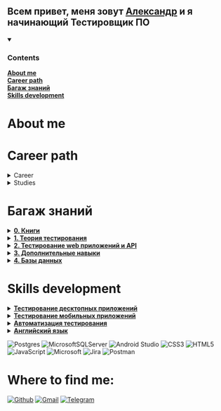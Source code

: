 ## Всем привет, меня зовут [Александр](https://vk.com/id122275910) и я начинающий Тестировщик ПО

<details open> <summary><h3>Contents</h3></summary>
<a href= "https://github.com/kozlofAlex/testing/blob/main/README.md#about-me"><b>About me </b></a></br>
<a href= "https://github.com/kozlofAlex/testing/blob/main/README.md#career-path"><b>Career path</b></a></br>
<a href= "https://github.com/kozlofAlex/testing/blob/main/README.md#%D0%B1%D0%B0%D0%B3%D0%B0%D0%B6-%D0%B7%D0%BD%D0%B0%D0%BD%D0%B8%D0%B9"><b>Багаж знаний</b></a></br>
<a href= "https://github.com/kozlofAlex/testing/blob/main/README.md#skills-development"><b>Skills development</b></a></br>
</details>  

# About me 
# Career path
<details> <summary>Career</summary>
<table border="0" align="center" width="50%" cellspacing="0">
	<tr>
		<th>Period</th>
		<th>Practice </th>
	</tr>
	<tr>
		<td>May 2019 — August 2021</td>
		<td><b>Согаз-Мед, ОАО</b>
		Главный специалист Группы информационных технологий</br>
		Работа в крупной медицинской страховой компании, главными задачами стоит формирование статистических отчётов, выборок, фильтров в базе данных MS SQL.</br> 		      
	        Также в обязанности входит консультирование пользователей, работа с офисной техникой.</br>
                Работал с программами 1С Складской учёт (инвентаризация, внесение ТМЦ), TESSA (оформление заявок и первичных документов)</br>
		<b>Skills:</b></br> 
                  <img src="https://img.shields.io/badge/Microsoft-0078D4?style=for-the-badge&logo=microsoft&logoColor=white">
		  <img src="https://img.shields.io/badge/Microsoft%20SQL%20Sever-CC2927?style=for-the-badge&logo=microsoft%20sql%20server&logoColor=white">
	          <img src="https://img.shields.io/badge/css3-%231572B6.svg?style=for-the-badge&logo=css3&logoColor=white">
		  <img src="https://img.shields.io/badge/html5-%23E34F26.svg?style=for-the-badge&logo=html5&logoColor=white">
		  <img src="https://img.shields.io/badge/javascript-%23323330.svg?style=for-the-badge&logo=javascript&logoColor=%23F7DF1E">
		</td>
	</tr>
	<tr>
		<td>January 2016 — April 2019</td>
		<td><b>КОГКУ «Информационно-аналитический центр»</b></br>
		Главный специалист отдела информационных технологий</br>
		Работал с базой данных соцподдержки населения по Кировской области, MS SQL. Составлял выборки-отчёты, предоставлял статистические данные, 			разрабатывал утилиты, настраивал фильтр-папки. Консультировал пользователей, помогал с сопровождением системы, устанавливал и настраивал 			программы. Был контент-менеджером сайта министерства соцразвития.</br>
		<b>Skills:</b></br> 
                  <img src="https://img.shields.io/badge/Microsoft-0078D4?style=for-the-badge&logo=microsoft&logoColor=white">
		  <img src="https://img.shields.io/badge/Microsoft%20SQL%20Sever-CC2927?style=for-the-badge&logo=microsoft%20sql%20server&logoColor=white">
	          <img src="https://img.shields.io/badge/css3-%231572B6.svg?style=for-the-badge&logo=css3&logoColor=white">
		  <img src="https://img.shields.io/badge/html5-%23E34F26.svg?style=for-the-badge&logo=html5&logoColor=white">
		  <img src="https://img.shields.io/badge/javascript-%23323330.svg?style=for-the-badge&logo=javascript&logoColor=%23F7DF1E">
		</td>
	</tr>
	<tr>
		<td>December 2014 — December 2015</td>
		<td>Первое место работы - Реабилитационный центр для инвалидов молодого возраста</br>	
		Поддержка пользователей, установка/настройка программ, ЭЦП, работа с сайтом организации, работа с офисной техникой, с базой ЕАИС, настройка БЭСТ-5</br> 
		<b>Skills:</b></br> 
                  <img src="https://img.shields.io/badge/Microsoft-0078D4?style=for-the-badge&logo=microsoft&logoColor=white">
		  <img src="https://img.shields.io/badge/Android%20Studio-3DDC84.svg?style=for-the-badge&logo=android-studio&logoColor=white">
	          <img src="https://img.shields.io/badge/css3-%231572B6.svg?style=for-the-badge&logo=css3&logoColor=white">
		  <img src="https://img.shields.io/badge/html5-%23E34F26.svg?style=for-the-badge&logo=html5&logoColor=white">
		  <img src="https://img.shields.io/badge/javascript-%23323330.svg?style=for-the-badge&logo=javascript&logoColor=%23F7DF1E">
		</td>
	</tr>
</table>
</details>

<details> <summary>Studies</summary>
<table border="0" align="center" width="50%" cellspacing="0">
	<tr>
		<th>Period</th>
		<th>Studies</th>
	</tr>
	<tr>
		<td>2009-2014</td>
		<td>В 2014 году я окончил Вятский государственный гуманитарный университет <b>(ВятГГу)</b> г. Кирова</br>    
                 Факультет информатики, математики и физики, Прикладная математика и информатика (математик, системный программист)</br>   
                 Дипломная работа: <b>Разработка приложения 3D-тетрис на Android</b></br>  
                 <b>Skills:</b></br> 
                  <img src="https://img.shields.io/badge/Microsoft-0078D4?style=for-the-badge&logo=microsoft&logoColor=white">
	          <img src="https://img.shields.io/badge/css3-%231572B6.svg?style=for-the-badge&logo=css3&logoColor=white">
		  <img src="https://img.shields.io/badge/html5-%23E34F26.svg?style=for-the-badge&logo=html5&logoColor=white">
		  <img src="https://img.shields.io/badge/Wordpress-21759B?style=for-the-badge&logo=wordpress&logoColor=white">	
   		 </td>
	</tr>
</table>
</details>

# Багаж знаний
<details> <summary><a href= "https://github.com/kozlofAlex/testing/blob/main/Books.md"><b>0. Книги</b></a></summary><br>
   1. «Тестирование Дот Ком», Р. Савин <br>
   2. «A Practitioner’s Guide to Software Test Design», L. Copeland <br>
   3. «Тестирование программного обеспечения. Базовый курс», С. Куликов <br>
   4. «Идеальное программное обеспечение и другие иллюзии в тестировании», Д. Вайнберг <br>
   5. «Искусство тестирования программ», Г. Майерс, Т. Баджетт, К. Сандлер  
 </details>
 <details> <summary><a href= "https://github.com/kozlofAlex/testing/blob/main/Books.md"><b>1. Теория тестирования</b></a></summary><br></details>
   
 <details> <summary><a href= "https://github.com/kozlofAlex/testing/blob/main/Books.md"><b>2. Тестирование web приложений и API</b></a></summary><br></details>
    
 <details> <summary><a href= "https://github.com/kozlofAlex/testing/blob/main/Books.md"><b>3. Дополнительные навыки</b></a></summary><br></details>
   
 <details> <summary><a href= "https://github.com/kozlofAlex/testing/blob/main/Books.md"><b>4. Базы данных</b></a></summary><br></details>    

# Skills development   
 <details> <summary><a href= "https://github.com/kozlofAlex/testing/blob/main/Books.md"><b>Тестирование десктопных приложений</b></a></summary><br></details>
 <details> <summary><a href= "https://github.com/kozlofAlex/testing/blob/main/Books.md"><b>Тестирование мобильных приложений</b></a></summary><br></details>   
 <details> <summary><a href= "https://github.com/kozlofAlex/testing/blob/main/Books.md"><b>Автоматизация тестирования</b></a></summary><br></details>
 <details> <summary><a href= "https://github.com/kozlofAlex/testing/blob/main/Books.md"><b>Английский язык</b></a></summary><br></details>
 

![Postgres](https://img.shields.io/badge/postgres-%23316192.svg?style=for-the-badge&logo=postgresql&logoColor=white)
![MicrosoftSQLServer](https://img.shields.io/badge/Microsoft%20SQL%20Sever-CC2927?style=for-the-badge&logo=microsoft%20sql%20server&logoColor=white)
![Android Studio](https://img.shields.io/badge/Android%20Studio-3DDC84.svg?style=for-the-badge&logo=android-studio&logoColor=white)
![CSS3](https://img.shields.io/badge/css3-%231572B6.svg?style=for-the-badge&logo=css3&logoColor=white)
![HTML5](https://img.shields.io/badge/html5-%23E34F26.svg?style=for-the-badge&logo=html5&logoColor=white)
![JavaScript](https://img.shields.io/badge/javascript-%23323330.svg?style=for-the-badge&logo=javascript&logoColor=%23F7DF1E)
![Microsoft](https://img.shields.io/badge/Microsoft-0078D4?style=for-the-badge&logo=microsoft&logoColor=white)
![Jira](https://img.shields.io/badge/jira-%230A0FFF.svg?style=for-the-badge&logo=jira&logoColor=white)
![Postman](https://img.shields.io/badge/Postman-FF6C37?style=for-the-badge&logo=postman&logoColor=white)


# Where to find me:
<a href="https://github.com/kozlofAlex" target="_blank"><img alt="Github" src="https://img.shields.io/badge/GitHub-%2312100E.svg?&style=for-the-badge&logo=Github&logoColor=white" /></a>
<a href="mailto:kozlaleksan2013@gmail.com" target="_blank"><img alt="Gmail" src="https://img.shields.io/badge/Gmail-D14836?style=for-the-badge&logo=gmail&logoColor=white" /></a>
<a href="https://tlgg.ru/alex_kozov_91" target="_blank"><img alt="Telegram" src="https://img.shields.io/badge/Telegram-2CA5E0?style=for-the-badge&logo=telegram&logoColor=white" /></a>
